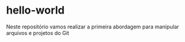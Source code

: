 # hello-world
Neste repositório vamos realizar a primeira abordagem para manipular arquivos e projetos do Git
